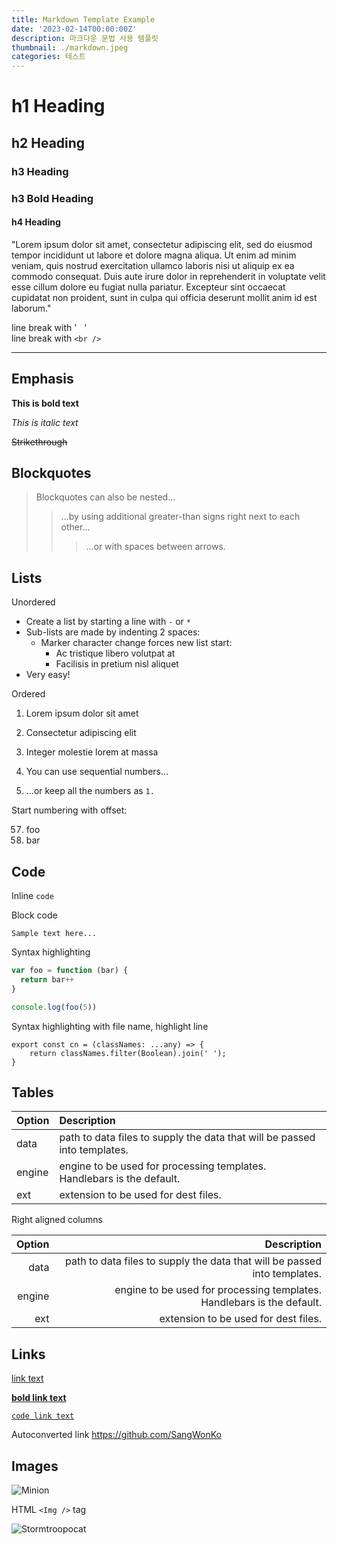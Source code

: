 ```yaml
---
title: Markdown Template Example
date: '2023-02-14T00:00:00Z'
description: 마크다운 문법 사용 템플릿
thumbnail: ./markdown.jpeg
categories: 테스트
---
```


# h1 Heading

## h2 Heading

### h3 Heading

### **h3 Bold Heading**

#### h4 Heading

"Lorem ipsum dolor sit amet, consectetur adipiscing elit, sed do eiusmod tempor incididunt ut labore et dolore magna aliqua. Ut enim ad minim veniam, quis nostrud exercitation ullamco laboris nisi ut aliquip ex ea commodo consequat. Duis aute irure dolor in reprehenderit in voluptate velit esse cillum dolore eu fugiat nulla pariatur. Excepteur sint occaecat cupidatat non proident, sunt in culpa qui officia deserunt mollit anim id est laborum."

line break with '&nbsp;&nbsp;&nbsp;'  
line break with `<br />` <br />

---

## Emphasis

**This is bold text**

_This is italic text_

~~Strikethrough~~

## Blockquotes

> Blockquotes can also be nested...
>
> > ...by using additional greater-than signs right next to each other...
> >
> > > ...or with spaces between arrows.

## Lists

Unordered

- Create a list by starting a line with `-` or `*`
- Sub-lists are made by indenting 2 spaces:
  - Marker character change forces new list start:
    - Ac tristique libero volutpat at
    * Facilisis in pretium nisl aliquet
- Very easy!

Ordered

1. Lorem ipsum dolor sit amet
2. Consectetur adipiscing elit
3. Integer molestie lorem at massa

4. You can use sequential numbers...
5. ...or keep all the numbers as `1.`

Start numbering with offset:

57. foo
1. bar

## Code

Inline `code`

Block code

```
Sample text here...
```

Syntax highlighting

```js
var foo = function (bar) {
  return bar++
}

console.log(foo(5))
```

Syntax highlighting with file name, highlight line

```
export const cn = (classNames: ...any) => {
    return classNames.filter(Boolean).join(' ');
}
```

## Tables

| Option | Description                                                               |
| ------ | :------------------------------------------------------------------------ |
| data   | path to data files to supply the data that will be passed into templates. |
| engine | engine to be used for processing templates. Handlebars is the default.    |
| ext    | extension to be used for dest files.                                      |

Right aligned columns

| Option |                                                               Description |
| -----: | ------------------------------------------------------------------------: |
|   data | path to data files to supply the data that will be passed into templates. |
| engine |    engine to be used for processing templates. Handlebars is the default. |
|    ext |                                      extension to be used for dest files. |

## Links

[link text](https://github.com/SangWonKo)

[**bold link text**](https://github.com/SangWonKo)

[`code link text`](https://github.com/SangWonKo)

Autoconverted link https://github.com/SangWonKo

## Images

![Minion](https://octodex.github.com/images/minion.png)

HTML `<Img />` tag

<img src="https://octodex.github.com/images/stormtroopocat.jpg" alt="Stormtroopocat" width={300} />
